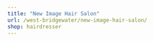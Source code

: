 ```yaml
---
title: "New Image Hair Salon"
url: /west-bridgewater/new-image-hair-salon/
shop: hairdresser
---
```

